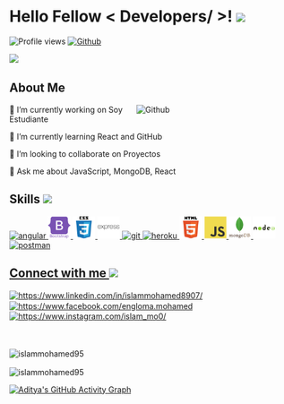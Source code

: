 <h1> Hello Fellow < Developers/ >! <img src = "https://raw.githubusercontent.com/MartinHeinz/MartinHeinz/master/wave.gif" width = "4%"> </h1>
<p align='right'>
</p>


![Profile views](https://visitor-badge.glitch.me/badge?page_id=IslamMohamed95.IslamMohamed95)
[![Github](https://img.shields.io/github/followers/IslamMohamed95?label=Follow&style=social)](https://github.com/IslamMohamed95)

<div size='20px'>
 <p >
  <a href="https://github.com/DenverCoder1/readme-typing-svg"><img src="https://readme-typing-svg.herokuapp.com?&font=IBM+Plex+Sans&color=8B0000&size=20&lines=Welcome+to+my+GitHub+Profile!;I'm+a+Web+Developer;I'm+a+Communication+engineer"/></a>
</p>
</div>

<h2> About Me</h2>

<img width="55%" align="right" alt="Github" src="https://raw.githubusercontent.com/onimur/.github/master/.resources/git-header.svg" />

 🔭 I’m currently working on  Soy Estudiante
  
 🌱 I’m currently learning React and GitHub
  
 👯 I’m looking to collaborate on Proyectos
  
 💬 Ask me about JavaScript, MongoDB, React
  

<h2> Skills <img src = "https://media2.giphy.com/media/QssGEmpkyEOhBCb7e1/giphy.gif?cid=ecf05e47a0n3gi1bfqntqmob8g9aid1oyj2wr3ds3mg700bl&rid=giphy.gif" width = "2.5%"> </h2>
<a href="https://angular.io" target="_blank" rel="noreferrer"> <img src="https://angular.io/assets/images/logos/angular/angular.svg" alt="angular" width="40" height="40"/> </a> <a href="https://getbootstrap.com" target="_blank" rel="noreferrer"> <img src="https://raw.githubusercontent.com/devicons/devicon/master/icons/bootstrap/bootstrap-plain-wordmark.svg" alt="bootstrap" width="40" height="40"/> </a> <a href="https://www.w3schools.com/css/" target="_blank" rel="noreferrer"> <img src="https://raw.githubusercontent.com/devicons/devicon/master/icons/css3/css3-original-wordmark.svg" alt="css3" width="40" height="40"/> </a> <a href="https://expressjs.com" target="_blank" rel="noreferrer"> <img src="https://raw.githubusercontent.com/devicons/devicon/master/icons/express/express-original-wordmark.svg" alt="express" width="40" height="40"/> </a> <a href="https://git-scm.com/" target="_blank" rel="noreferrer"> <img src="https://www.vectorlogo.zone/logos/git-scm/git-scm-icon.svg" alt="git" width="40" height="40"/> </a> <a href="https://heroku.com" target="_blank" rel="noreferrer"> <img src="https://www.vectorlogo.zone/logos/heroku/heroku-icon.svg" alt="heroku" width="40" height="40"/> </a> <a href="https://www.w3.org/html/" target="_blank" rel="noreferrer"> <img src="https://raw.githubusercontent.com/devicons/devicon/master/icons/html5/html5-original-wordmark.svg" alt="html5" width="40" height="40"/> </a> <a href="https://developer.mozilla.org/en-US/docs/Web/JavaScript" target="_blank" rel="noreferrer"> <img src="https://raw.githubusercontent.com/devicons/devicon/master/icons/javascript/javascript-original.svg" alt="javascript" width="40" height="40"/> </a> <a href="https://www.mongodb.com/" target="_blank" rel="noreferrer"> <img src="https://raw.githubusercontent.com/devicons/devicon/master/icons/mongodb/mongodb-original-wordmark.svg" alt="mongodb" width="40" height="40"/> </a> <a href="https://nodejs.org" target="_blank" rel="noreferrer"> <img src="https://raw.githubusercontent.com/devicons/devicon/master/icons/nodejs/nodejs-original-wordmark.svg" alt="nodejs" width="40" height="40"/> </a> <a href="https://postman.com" target="_blank" rel="noreferrer"> <img src="https://www.vectorlogo.zone/logos/getpostman/getpostman-icon.svg" alt="postman" width="40" height="40"/> </a> <a href="https://reactjs.org/" target="_blank" rel="noreferrer">


<h2> Connect with me <img src='https://raw.githubusercontent.com/ShahriarShafin/ShahriarShafin/main/Assets/handshake.gif' width="7%"> </h2>
<a href="https://linkedin.com/in/https://www.linkedin.com/in/islammohamed8907/" target="blank"><img align="center" src="https://raw.githubusercontent.com/rahuldkjain/github-profile-readme-generator/master/src/images/icons/Social/linked-in-alt.svg" alt="https://www.linkedin.com/in/islammohamed8907/" height="30" width="40" /></a>
<a href="https://fb.com/https://www.facebook.com/engloma.mohamed" target="blank"><img align="center" src="https://raw.githubusercontent.com/rahuldkjain/github-profile-readme-generator/master/src/images/icons/Social/facebook.svg" alt="https://www.facebook.com/engloma.mohamed" height="30" width="40" /></a>
<a href="https://instagram.com/https://www.instagram.com/islam_mo0/" target="blank"><img align="center" src="https://raw.githubusercontent.com/rahuldkjain/github-profile-readme-generator/master/src/images/icons/Social/instagram.svg" alt="https://www.instagram.com/islam_mo0/" height="30" width="40" /></a>
  
<br>
<br>
  <br>


  <p><img align="center" src="https://github-readme-stats.vercel.app/api/top-langs?username=islammohamed95&show_icons=true&locale=en&layout=compact" alt="islammohamed95" /></p>

<p><img align="center" src="https://github-readme-streak-stats.herokuapp.com/?user=islammohamed95&" alt="islammohamed95" /></p>
  
[![Aditya's GitHub Activity Graph](https://activity-graph.herokuapp.com/graph?username=IslamMohamed95&theme=tokyonight)](https://git.io/praveenscience)

